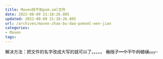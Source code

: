 ```yaml
---
title: Maven找不到pom.xml文件
date: 2022-08-09 21:18:26.805
updated: 2022-08-09 21:18:26.805
url: /archives/maven-zhao-bu-dao-pomxml-wen-jian
categories: 
- Maven
tags: 
---
```


解决方法：把文件的名字改成大写的就可以了。。。。。
~~我找了一个下午的错误。。。~~